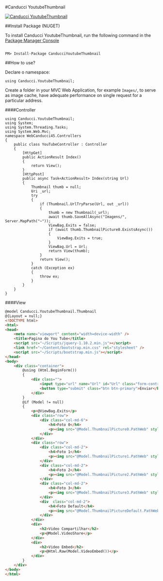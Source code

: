 #Canducci YoutubeThumbnail

[![Canducci YoutubeThumbnail](http://i1194.photobucket.com/albums/aa377/netdragoon1/1449170629_Neon_Line_Social_Circles_50Icon_10px_grid-45_zpsjazbo2dc.png)](https://github.com/netdragoon/tutorial/blob/master/READMEYouTubeThumbnail.md)

##Install Package (NUGET)

To install Canducci YoutubeThumbnail, run the following command in the [Package Manager Console](http://docs.nuget.org/consume/package-manager-console)

```Csharp

PM> Install-Package CanducciYoutubeThumbnail

```

##How to use?

Declare o namespace:

```Csharp
using Canducci.YoutubeThumbnail;
```

Create a folder in your MVC Web Application, for example `Images/`, to serve as image cache, have adequate performance on single request for a particular address.

####Controller

```Csharp
using Canducci.YoutubeThumbnail;
using System;
using System.Threading.Tasks;
using System.Web.Mvc;
namespace WebCanducci45.Controllers
{
    public class YouTubeController : Controller
    {
        [HttpGet]
        public ActionResult Index()
        {
            return View();
        }
        [HttpPost]
        public async Task<ActionResult> Index(string Url)
        {            
            Thumbnail thumb = null;
            Uri _url;
            try
            {
                if (Thumbnail.UrlTryParse(Url, out _url))
                {
                    thumb = new Thumbnail(_url);                    
                    await thumb.SaveAllAsync("Imagens/", Server.MapPath("~"));
                    ViewBag.Exits = false;
                    if (await thumb.ThumbnailPicture0.ExistsAsync())
                    {
                        ViewBag.Exits = true;
                    }
                    ViewBag.Url = Url;
                    return View(thumb);
                }
                return View();
            }
            catch (Exception ex)
            {
                throw ex;
            }           
        }
    }
}
```

####View

```HTML
@model Canducci.YoutubeThumbnail.Thumbnail
@{Layout = null;}
<!DOCTYPE html>
<html>
<head>
    <meta name="viewport" content="width=device-width" />
    <title>Pagina do You Tube</title>
    <script src="~/Scripts/jquery-1.10.2.min.js"></script>
    <link href="~/Content/bootstrap.min.css" rel="stylesheet" />
    <script src="~/Scripts/bootstrap.min.js"></script>
</head>
<body>
    <div class="container">
        @using (Html.BeginForm())
        {
            <div class="">
                <input type="url" name="Url" id="Url" class="form-control" value="@ViewBag.Url" required />
                <button type="submit" class="btn btn-primary">Enviar</button>
            </div>
        }
        @if (Model != null)
        {
            <p>@ViewBag.Exits</p>
            <div class="row">
                <div class="col-md-6">
                    <h4>Foto 0</h4>
                    <p><img src="@Model.ThumbnailPicture0.PathWeb" style="border:0" /> </p>
                </div>
            </div>
            <div class="row">
                <div class="col-md-2">
                    <h4>Foto 1</h4>
                    <p><img src="@Model.ThumbnailPicture1.PathWeb" style="border:0" /> </p>
                </div>
                <div class="col-md-2">
                    <h4>Foto 2</h4>
                    <p><img src="@Model.ThumbnailPicture2.PathWeb" style="border:0" /> </p>
                </div>
                <div class="col-md-2">
                    <h4>Foto 3</h4>
                    <p><img src="@Model.ThumbnailPicture3.PathWeb" style="border:0" /> </p>
                </div>
                <div  class="col-md-2">
                    <h4>Foto Default</h4>
                    <p><img src="@Model.ThumbnailPictureDefault.PathWeb" style="border:0" /> </p>
                </div>
            </div>
            <div>
                <h2>Video Compartilhar</h2>
                <p>@Model.VideoShare</p>
            </div>
            <div>
                <h2>Video Embed</h2>
                <p>@Html.Raw(Model.VideoEmbed())</p>
            </div>
        }
    </div>
</body>
</html>
```

